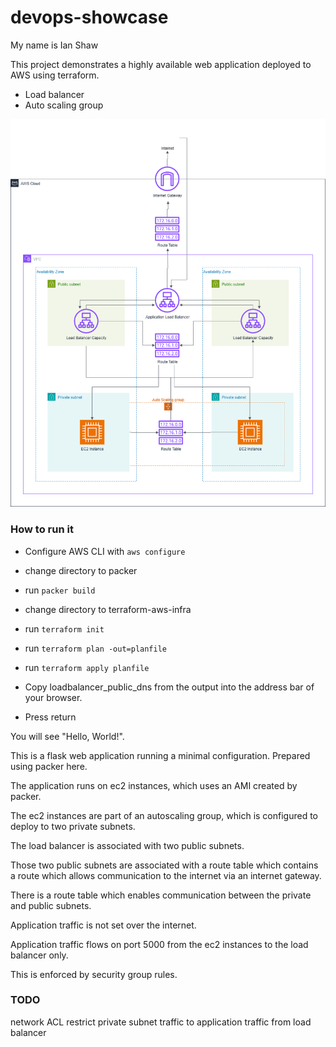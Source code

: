# devops-showcase

My name is Ian Shaw


This project demonstrates a highly available web application deployed to AWS using terraform.
- Load balancer
- Auto scaling group

![title](asg.png)

### How to run it
- Configure AWS CLI with `aws configure`
- change directory to packer
- run `packer build`
- change directory to terraform-aws-infra
- run `terraform init`
- run `terraform plan -out=planfile`
- run `terraform apply planfile`

- Copy loadbalancer_public_dns from the output into the address bar of your browser.
- Press return

You will see "Hello, World!".

This is a flask web application running a minimal configuration. Prepared using packer here.

The application runs on ec2 instances, which uses an AMI created by packer.

The ec2 instances are part of an autoscaling group, which is configured to deploy to two private subnets.

The load balancer is associated with two public subnets.

Those two public subnets are associated with a route table which contains a route which allows communication to the internet via an internet gateway.

There is a route table which enables communication between the private and public subnets.

Application traffic is not set over the internet.

Application traffic flows on port 5000 from the ec2 instances to the load balancer only.

This is enforced by security group rules.

### TODO
network ACL restrict private subnet traffic to application traffic from load balancer